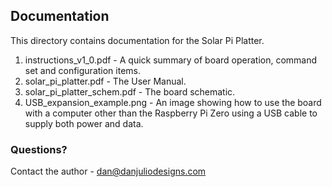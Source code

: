 ## Documentation

This directory contains documentation for the Solar Pi Platter.

1. instructions_v1_0.pdf - A quick summary of board operation, command set and configuration items.
2. solar_pi_platter.pdf - The User Manual.
3. solar_pi_platter_schem.pdf - The board schematic.
4. USB_expansion_example.png - An image showing how to use the board with a computer other than the Raspberry Pi Zero using a USB cable to supply both power and data.

### Questions?

Contact the author - dan@danjuliodesigns.com

